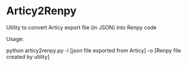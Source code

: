 # Articy2Renpy
Utility to convert Articy export file (in JSON) into Renpy code

Usage:

python articy2renpy.py -i [json file exported from Articy] -o [Renpy file created by utility]

